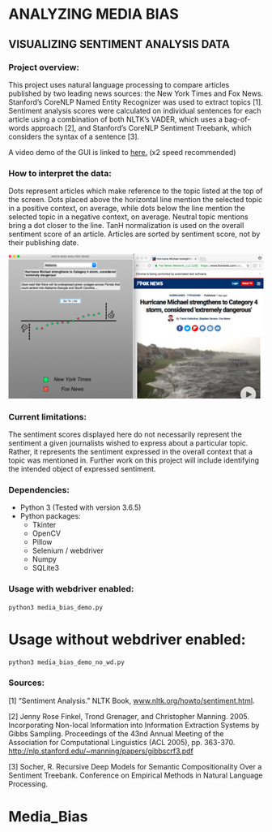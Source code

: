 # ANALYZING MEDIA BIAS
## VISUALIZING SENTIMENT ANALYSIS DATA

### Project overview:   
This project uses natural language processing to compare articles published by two leading news sources: the New York Times and Fox News. Stanford’s CoreNLP Named Entity Recognizer was used to extract topics [1]. Sentiment analysis scores were calculated on individual sentences for each article using a combination of both NLTK’s VADER, which uses a bag-of-words approach [2], and Stanford’s CoreNLP Sentiment Treebank, which considers the syntax of a sentence [3].

A video demo of the GUI is linked to [here.](https://drive.google.com/open?id=1Gm5y23g_hNPraXA2QEq2dp0lLzKSRSi1) (x2 speed recommended)


### How to interpret the data:   
Dots represent articles which make reference to the topic listed at the top of the screen. Dots placed above the horizontal line mention the selected topic in a positive context, on average, while dots below the line mention the selected topic in a negative context, on average. Neutral topic mentions bring a dot closer to the line. TanH normalization is used on the overall sentiment score of an article. Articles are sorted by sentiment score, not by their publishing date.

![Example](Demo_Example_Screen.png)

### Current limitations:   
The sentiment scores displayed here do not necessarily represent the sentiment a given journalists wished to express about a particular topic. Rather, it represents the sentiment expressed in the overall context that a topic was mentioned in. Further work on this project will include identifying the intended object of expressed sentiment.


### Dependencies:
* Python 3 (Tested with version 3.6.5)
* Python packages:
	* Tkinter
	* OpenCV
	* Pillow
	* Selenium / webdriver
	* Numpy
	* SQLite3

### Usage with webdriver enabled:
`python3 media_bias_demo.py`

# Usage without webdriver enabled:
`python3 media_bias_demo_no_wd.py`


### Sources:

[1] “Sentiment Analysis.” NLTK Book, www.nltk.org/howto/sentiment.html.

[2] Jenny Rose Finkel, Trond Grenager, and Christopher Manning. 2005. Incorporating Non-local Information into Information Extraction Systems by Gibbs Sampling. Proceedings of the 43nd Annual Meeting of the Association for Computational Linguistics (ACL 2005), pp. 363-370. http://nlp.stanford.edu/~manning/papers/gibbscrf3.pdf

[3] Socher, R. Recursive Deep Models for Semantic Compositionality Over a Sentiment Treebank. Conference
      on Empirical Methods in Natural Language Processing.




# Media_Bias
